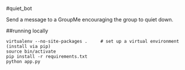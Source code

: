#quiet_bot

Send a message to a GroupMe encouraging the group to quiet down.

##running locally

    virtualenv --no-site-packages .     # set up a virtual environment (install via pip)
    source bin/activate
    pip install -r requirements.txt
    python app.py
